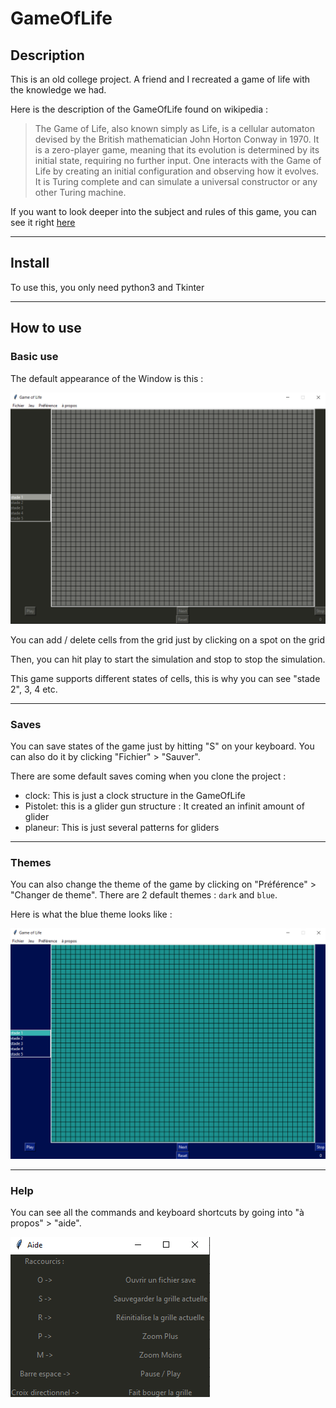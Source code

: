 # GameOfLife

## Description 

This is an old college project. A friend and I recreated a game of life with the knowledge we had.

Here is the description of the GameOfLife found on wikipedia :

>The Game of Life, also known simply as Life, is a cellular automaton devised by the British mathematician John Horton Conway in 1970. It is a zero-player game, meaning that its evolution is determined by its initial state, requiring no further input. One interacts with the Game of Life by creating an initial configuration and observing how it evolves. It is Turing complete and can simulate a universal constructor or any other Turing machine. 

If you want to look deeper into the subject and rules of this game, you can see it right [here](https://en.wikipedia.org/wiki/Conway%27s_Game_of_Life) 

---
## Install 

To use this, you only need python3 and Tkinter

---
## How to use 

### Basic use

The default appearance of the Window is this : 

![Dark theme of the game](images/darkTheme.png)

You can add / delete cells from the grid just by clicking on a spot on the grid

Then, you can hit play to start the simulation and stop to stop the simulation.

This game supports different states of cells, this is why you can see "stade 2", 3, 4 etc.

---
### Saves

You can save states of the game just by hitting "S" on your keyboard.
You can also do it by clicking "Fichier" > "Sauver".

There are some default saves coming when you clone the project : 
- clock: This is just a clock structure in the GameOfLife
- Pistolet: this is a glider gun structure : It created an infinit amount of glider
- planeur: This is just several patterns for gliders

---
### Themes

You can also change the theme of the game by clicking on "Préférence" > "Changer de theme".
There are 2 default themes : `dark` and `blue`.

Here is what the blue theme looks like : 

![Blue theme of the game](images/blueTheme.png)

---
### Help

You can see all the commands and keyboard shortcuts by going into "à propos" > "aide".

![Help window](images/help.png)